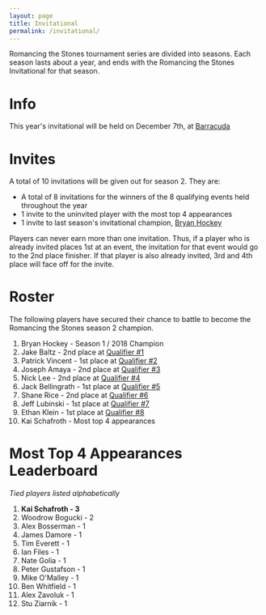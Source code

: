 ```yaml
---
layout: page
title: Invitational
permalink: /invitational/
---
```


Romancing the Stones tournament series are divided into seasons. Each season lasts about
a year, and ends with the Romancing the Stones Invitational for that season.

# Info

This year's invitational will be held on December 7th, at
[Barracuda](https://barracudaaustin.com/)

# Invites

A total of 10 invitations will be given out for season 2. They are:

* A total of 8 invitations for the winners of the 8 qualifying events held throughout
  the year
* 1 invite to the uninvited player with the most top 4 appearances
* 1 invite to last season's invitational champion,
  [Bryan Hockey](/assets/images/2019-02-02/2.jpg)

Players can never earn more than one invitation. Thus, if a player who is already
invited places 1st at an event, the invitation for that event would go to the 2nd place
finisher. If that player is also already invited, 3rd and 4th place will face off for
the invite.

# Roster

The following players have secured their chance to battle to become the Romancing the
Stones season 2 champion.

1. Bryan Hockey - Season 1 / 2018 Champion
2. Jake Baltz - 2nd place at [Qualifier #1](/results/2019-02-02)
3. Patrick Vincent - 1st place at [Qualifier #2](/results/2019-03-30)
4. Joseph Amaya - 2nd place at [Qualifier #3](/results/2019-05-04)
5. Nick Lee - 2nd place at [Qualifier #4](/results/2019-06-08)
6. Jack Bellingrath - 1st place at [Qualifier #5](/results/2019-07-20)
7. Shane Rice - 2nd place at [Qualifier #6](/results/2019-09-07)
8. Jeff Lubinski - 1st place at [Qualifier #7](/results/2019-10-12)
9. Ethan Klein - 1st place at [Qualifier #8](/results/2019-11-16)
10. Kai Schafroth - Most top 4 appearances

# Most Top 4 Appearances Leaderboard

*Tied players listed alphabetically*

1. **Kai Schafroth - 3**
1. Woodrow Bogucki - 2
1. Alex Bosserman - 1
1. James Damore - 1
1. Tim Everett - 1
1. Ian Files - 1
1. Nate Golia - 1
1. Peter Gustafson - 1
1. Mike O'Malley - 1
1. Ben Whitfield - 1
1. Alex Zavoluk - 1
1. Stu Ziarnik - 1

